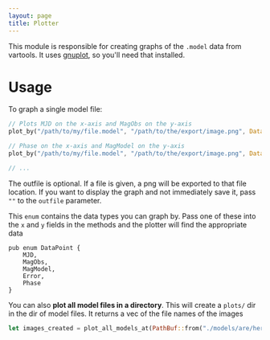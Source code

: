 ```yaml
---
layout: page
title: Plotter
---
```


This module is responsible for creating graphs of the `.model` data from vartools. It uses [gnuplot](http://www.gnuplot.info/), so you'll need that installed.

# Usage
To graph a single model file:
```rust
// Plots MJD on the x-axis and MagObs on the y-axis
plot_by("/path/to/my/file.model", "/path/to/the/export/image.png", DataPoint::MJD, DataPoint::MagObs);

// Phase on the x-axis and MagModel on the y-axis
plot_by("/path/to/my/file.model", "/path/to/the/export/image.png", DataPoint::Phase, DataPoint::MagModel);

// ...
```

The outfile is optional. If a file is given, a png will be exported to that file location. If you want to display the graph and not immediately save it, pass `""` to the `outfile` parameter.

This `enum` contains the data types you can graph by. Pass one of these into the `x` and `y` fields in the methods and the plotter will find the appropriate data
```
pub enum DataPoint {
    MJD,
    MagObs,
    MagModel,
    Error,
    Phase
}
```

You can also **plot all model files in a directory**. This will create a `plots/` dir in the dir of model files. It returns a vec of the file names of the images
```rust
let images_created = plot_all_models_at(PathBuf::from("./models/are/here/")).expect("Could not create images");
```
